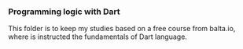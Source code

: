 ### Programming logic with Dart

This folder is to keep my studies based on a free course from balta.io, where is instructed the fundamentals of Dart language.